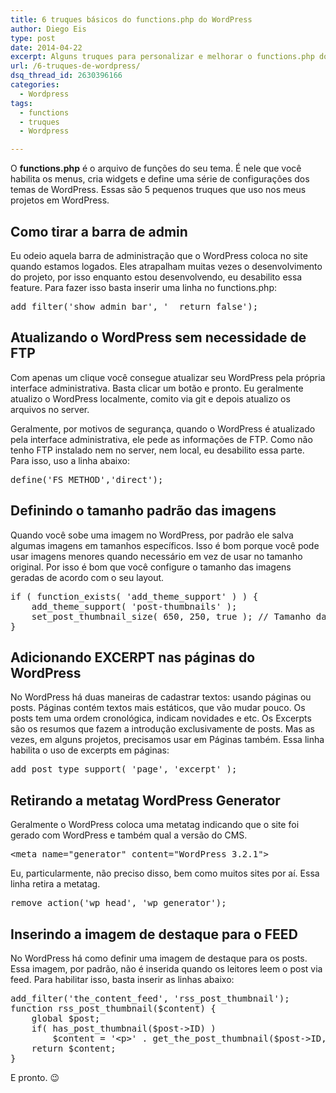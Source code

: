 ```yaml
---
title: 6 truques básicos do functions.php do WordPress
author: Diego Eis
type: post
date: 2014-04-22
excerpt: Alguns truques para personalizar e melhorar o functions.php do seu tema.
url: /6-truques-de-wordpress/
dsq_thread_id: 2630396166
categories:
  - Wordpress
tags:
  - functions
  - truques
  - Wordpress

---
```

O **functions.php** é o arquivo de funções do seu tema. É nele que você habilita os menus, cria widgets e define uma série de configurações dos temas de WordPress. Essas são 5 pequenos truques que uso nos meus projetos em WordPress.

## Como tirar a barra de admin

Eu odeio aquela barra de administração que o WordPress coloca no site quando estamos logados. Eles atrapalham muitas vezes o desenvolvimento do projeto, por isso enquanto estou desenvolvendo, eu desabilito essa feature. Para fazer isso basta inserir uma linha no functions.php:

<pre class="lang-php">add_filter('show_admin_bar', '__return_false');
</pre>

## Atualizando o WordPress sem necessidade de FTP

Com apenas um clique você consegue atualizar seu WordPress pela própria interface administrativa. Basta clicar um botão e pronto. Eu geralmente atualizo o WordPress localmente, comito via git e depois atualizo os arquivos no server.

Geralmente, por motivos de segurança, quando o WordPress é atualizado pela interface administrativa, ele pede as informações de FTP. Como não tenho FTP instalado nem no server, nem local, eu desabilito essa parte. Para isso, uso a linha abaixo:

<pre class="lang-php">define('FS_METHOD','direct');
</pre>

## Definindo o tamanho padrão das imagens

Quando você sobe uma imagem no WordPress, por padrão ele salva algumas imagens em tamanhos específicos. Isso é bom porque você pode usar imagens menores quando necessário em vez de usar no tamanho original. Por isso é bom que você configure o tamanho das imagens geradas de acordo com o seu layout.

<pre class="lang-php">if ( function_exists( 'add_theme_support' ) ) {
	add_theme_support( 'post-thumbnails' );
	set_post_thumbnail_size( 650, 250, true ); // Tamanho da largura das imagens.
}
</pre>

## Adicionando EXCERPT nas páginas do WordPress

No WordPress há duas maneiras de cadastrar textos: usando páginas ou posts. Páginas contém textos mais estáticos, que vão mudar pouco. Os posts tem uma ordem cronológica, indicam novidades e etc. Os Excerpts são os resumos que fazem a introdução exclusivamente de posts. Mas as vezes, em alguns projetos, precisamos usar em Páginas também. Essa linha habilita o uso de excerpts em páginas:

<pre class="lang-php">add_post_type_support( 'page', 'excerpt' );
</pre>

## Retirando a metatag WordPress Generator

Geralmente o WordPress coloca uma metatag indicando que o site foi gerado com WordPress e também qual a versão do CMS. 

<pre class="lang-html">&lt;meta name="generator" content="WordPress 3.2.1"&gt;
</pre>

Eu, particularmente, não preciso disso, bem como muitos sites por aí. Essa linha retira a metatag.

<pre class="lang-php">remove_action('wp_head', 'wp_generator');
</pre>

## Inserindo a imagem de destaque para o FEED

No WordPress há como definir uma imagem de destaque para os posts. Essa imagem, por padrão, não é inserida quando os leitores leem o post via feed. Para habilitar isso, basta inserir as linhas abaixo:

<pre class="lang-php">add_filter('the_content_feed', 'rss_post_thumbnail');
function rss_post_thumbnail($content) {
	global $post;
	if( has_post_thumbnail($post->ID) )
		$content = '&lt;p&gt;' . get_the_post_thumbnail($post->ID, 'thumbnail') . '&lt;/p&gt;' . $content;
	return $content;
}
</pre>

E pronto. 😉
